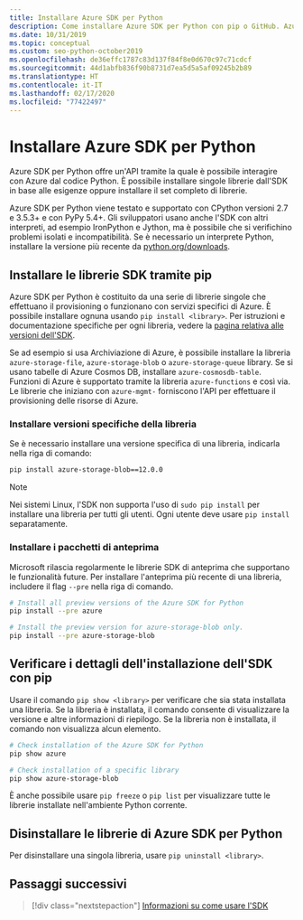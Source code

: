 ```yaml
---
title: Installare Azure SDK per Python
description: Come installare Azure SDK per Python con pip o GitHub. Azure SDK può essere installato in forma di librerie singole o come pacchetto completo.
ms.date: 10/31/2019
ms.topic: conceptual
ms.custom: seo-python-october2019
ms.openlocfilehash: de36effc1787c83d137f84f8e0d670c97c71cdcf
ms.sourcegitcommit: 44d1abfb836f90b8731d7ea5d5a5af09245b2b89
ms.translationtype: HT
ms.contentlocale: it-IT
ms.lasthandoff: 02/17/2020
ms.locfileid: "77422497"
---
```

# <a name="install-the-azure-sdk-for-python"></a>Installare Azure SDK per Python

Azure SDK per Python offre un'API tramite la quale è possibile interagire con Azure dal codice Python. È possibile installare singole librerie dall'SDK in base alle esigenze oppure installare il set completo di librerie.

Azure SDK per Python viene testato e supportato con CPython versioni 2.7 e 3.5.3+ e con PyPy 5.4+. Gli sviluppatori usano anche l'SDK con altri interpreti, ad esempio IronPython e Jython, ma è possibile che si verifichino problemi isolati e incompatibilità. Se è necessario un interprete Python, installare la versione più recente da [python.org/downloads](https://www.python.org/downloads).

## <a name="install-sdk-libraries-using-pip"></a>Installare le librerie SDK tramite pip

Azure SDK per Python è costituito da una serie di librerie singole che effettuano il provisioning o funzionano con servizi specifici di Azure. È possibile installare ognuna usando `pip install <library>`. Per istruzioni e documentazione specifiche per ogni libreria, vedere la [pagina relativa alle versioni dell'SDK](https://azure.github.io/azure-sdk/releases/latest/python.html).

Se ad esempio si usa Archiviazione di Azure, è possibile installare la libreria `azure-storage-file`, `azure-storage-blob` o `azure-storage-queue` library. Se si usano tabelle di Azure Cosmos DB, installare `azure-cosmosdb-table`. Funzioni di Azure è supportato tramite la libreria `azure-functions` e così via. Le librerie che iniziano con `azure-mgmt-` forniscono l'API per effettuare il provisioning delle risorse di Azure.

### <a name="install-specific-library-versions"></a>Installare versioni specifiche della libreria

Se è necessario installare una versione specifica di una libreria, indicarla nella riga di comando:

```bash
pip install azure-storage-blob==12.0.0
```

> [!NOTE]
> Nei sistemi Linux, l'SDK non supporta l'uso di `sudo pip install` per installare una libreria per tutti gli utenti. Ogni utente deve usare `pip install` separatamente. 

### <a name="install-preview-packages"></a>Installare i pacchetti di anteprima

Microsoft rilascia regolarmente le librerie SDK di anteprima che supportano le funzionalità future. Per installare l'anteprima più recente di una libreria, includere il flag `--pre` nella riga di comando. 

```bash
# Install all preview versions of the Azure SDK for Python
pip install --pre azure

# Install the preview version for azure-storage-blob only.
pip install --pre azure-storage-blob
```

## <a name="verify-sdk-installation-details-with-pip"></a>Verificare i dettagli dell'installazione dell'SDK con pip

Usare il comando `pip show <library>` per verificare che sia stata installata una libreria. Se la libreria è installata, il comando consente di visualizzare la versione e altre informazioni di riepilogo. Se la libreria non è installata, il comando non visualizza alcun elemento.

```bash
# Check installation of the Azure SDK for Python
pip show azure

# Check installation of a specific library
pip show azure-storage-blob
```

È anche possibile usare `pip freeze` o `pip list` per visualizzare tutte le librerie installate nell'ambiente Python corrente.

## <a name="uninstall-azure-sdk-for-python-libraries"></a>Disinstallare le librerie di Azure SDK per Python

Per disinstallare una singola libreria, usare `pip uninstall <library>`.

## <a name="next-steps"></a>Passaggi successivi

> [!div class="nextstepaction"]
> [Informazioni su come usare l'SDK](python-sdk-azure-get-started.yml)
